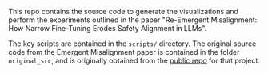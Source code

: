 This repo contains the source code to generate the visualizations and perform the experiments outlined in the paper "Re-Emergent Misalignment: How Narrow Fine-Tuning Erodes Safety Alignment in LLMs".

The key scripts are contained in the `scripts/` directory. The original source code from the Emergent Misalignment paper is contained in the folder `original_src`, and is originally obtained from the [public repo](https://github.com/emergent-misalignment/emergent-misalignment) for that project. 
